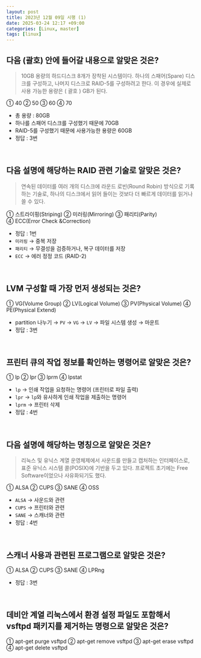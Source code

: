 ```yaml
---
layout: post
title: 2023년 12월 09일 시행 (1)
date: 2025-03-24 12:17 +09:00
categories: [Linux, master]
tags: [linux]     
---
```


## 다음 (괄호) 안에 들어갈 내용으로 알맞은 것은?

> 10GB 용량의 하드디스크 8개가 장착된 시스템이다. 하나의 스패어(Spare) 디스크를 구성하고, 나머지 디스크로 RAID-5를 구성하려고 한다. 이 경우에 실제로 사용 가능한 용량은 ( 괄호 ) GB가 된다.

① 40
② 50
③ 60
④ 70

- 총 용량 : 80GB
- 하나를 스패어 디스크를 구성했기 때문에 70GB 
- RAID-5를 구성했기 때문에 사용가능한 용량은 60GB
- 정답 : 3번

<br>

## 다음 설명에 해당하는 RAID 관련 기술로 알맞은 것은?

> 연속된 데이터를 여러 개의 디스크에 라운드 로빈(Round Robin) 방식으로 기록하는 기술로, 하나의 디스크에서 읽어 들이는 것보다 더 빠르게 데이터를 읽거나 쓸 수 있다.

① 스트라이핑(Striping)
② 미러링(Mirroring)
③ 패리티(Parity)   
④ ECC(Error Check &Correction)

- 정답 : 1번
- `미러링` → 중복 저장
- `패리티` → 무결성을 검증하거나, 복구 데이터를 저장
- `ECC` → 에러 정정 코드 (RAID-2)

<br>

## LVM 구성할 때 가장 먼저 생성되는 것은?

① VG(Volume Group)
② LV(Logical Volume)
③ PV(Physical Volume)
④ PE(Physical Extend)

- partition 나누기 → `PV` → `VG` → `LV` → 파일 시스템 생성 → 마운트
- 정답 : 3번

<br>

## 프린터 큐의 작업 정보를 확인하는 명령어로 알맞은 것은?

① lp
② lpr
③ lprm
④ lpstat

- `lp` → 인쇄 작업을 요청하는 명령어 (프린터로 파일 출력)
- `lpr` → `lp`와 유사하게 인쇄 작업을 제출하는 명령어
- `lprm` → 프린터 삭제
- 정답 : 4번

<br>

## 다음 설명에 해당하는 명칭으로 알맞은 것은?

> 리눅스 및 유닉스 계열 운영체제에서 사운드를 만들고 캡처하는 인터페이스로, 표준 유닉스 시스템 콜(POSIX)에 기반을 두고 있다. 프로젝트 초기에는 Free Software이었으나 사유화되기도 했다.

① ALSA
② CUPS
③ SANE
④ OSS

- `ALSA` → 사운드와 관련
- `CUPS` → 프린터와 관련
- `SANE` → 스캐너와 관련
- 정답 : 4번

<br>

## 스캐너 사용과 관련된 프로그램으로 알맞은 것은?

① ALSA
② CUPS
③ SANE
④ LPRng

- 정답 : 3번

<br>

## 데비안 계열 리눅스에서 환경 설정 파일도 포함해서 vsftpd 패키지를 제거하는 명령으로 알맞은 것은?

① apt-get purge vsftpd 
② apt-get remove vsftpd
③ apt-get erase vsftpd 
④ apt-get delete vsftpd
